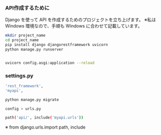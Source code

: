 ### API作成するために　
Django を使って API を作成するためのプロジェクトを立ち上げます。
※私は Windows 環境なので、手順も Windows に合わせて記載しています。



```bash
mkdir project_name
cd project_name
pip install django djangorestframework uvicorn
python manage.py runserver
```

```bash

uvicorn config.asgi:application --reload

```

### settings.py
```bash
'rest_framework',
'myapi',
```


```bash
python manage.py migrate
```



```bash
config > urls.py

path('api/', include('myapi.urls'))
```

※ from django.urls.import path, include

